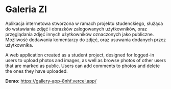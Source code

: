 # Galeria ZI

Aplikacja internetowa stworzona w ramach projektu studenckiego, służąca do wstawiania zdjęć i obrazków zalogowanych użytkowników, oraz przęglądania zdjęć innych użytkowników oznaczonych jako publiczne. Możliwość dodawania komentarzy do zdjęć, oraz usuwania dodanych przez użytkownika.

A web application created as a student project, designed for logged-in users to upload photos and images, as well as browse photos of other users that are marked as public. Users can add comments to photos and delete the ones they have uploaded.

**Demo**: https://gallery-app-8nhf.vercel.app/
